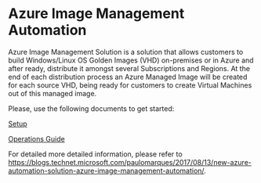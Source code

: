 # Azure Image Management Automation

Azure Image Management Solution is a  solution that allows customers to build Windows/Linux OS Golden Images (VHD) on-premises or in Azure and after ready, distribute it amongst several Subscriptions and Regions. At the end of each distribution process an Azure Managed Image will be created for each source VHD, being ready for customers to create Virtual Machines out of this managed image.

Please, use the following documents to get started:

[Setup](docs/Setup.md)

[Operations Guide](docs/OperationsGuide.md])

For detailed more detailed information, please refer to https://blogs.technet.microsoft.com/paulomarques/2017/08/13/new-azure-automation-solution-azure-image-management-automation/.
